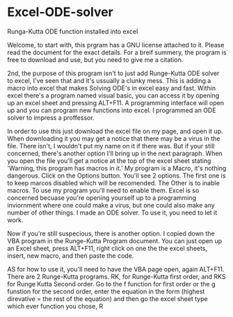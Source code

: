 # Excel-ODE-solver
Runga-Kutta ODE function installed into excel

Welcome, to start with, this prgram has a GNU license attached to it. Please read the document for the exact details. For a breif summery, the program is free to download and use, but you need to give me a citation. 

2nd, the purpose of this program isn't to just add Runge-Kutta ODE solver to excel, I've seen that and it's ussually a clunky mess. This is adding a macro into excel that makes Solving ODE's in excel easy and fast. Within excel there's a program named visual basic, you can access it by opening up an excel sheet and pressing ALT+F11. A programming interface will open up and you can program new functions into excel. I programmed an ODE solver to impress a proffessor. 

In order to use this just download the excel file on my page, and open it up. When downloading it you may get a notice that there may be a virus in the file. There isn't, I wouldn't put my name on it if there was. But if your still concerned, there's another option I'll bring up in the next paragraph. When you open the file you'll get a notice at the top of the  excel sheet stating 'Warning, this program has macros in it.' My program is a Macro, it's nothing dangerous. Click on the Options button. You'll see 2 options. The first one is to keep marcos disabled which will be recomended. The Other is to inable macros. To use my program you'll need to enable them. Excel is so concerned becuase you're opening yourself up to a programming inviornment where one could make a virus, but one could also make any number of other things. I made an ODE solver. To use it, you need to let it work. 

Now if you're still suspecious, there is another option. I copied down the VBA program in the Runge-Kutta Program document. You can just open up an Excel sheet, press ALT+F11, right click on one the the excel sheets, insert, new macro, and then paste the code. 

AS for how to use it, you'll need to have the VBA page open, again ALT+F11. There are 2 Runge-Kutta programs. RK, for Runge-Kutta first order, and RKS for Runge Kutta Second order. Go to the f function for first order or the g funstion for the second order, enter the equation in the form (highest direvative = the rest of the equation) and then go the excel sheet type which ever function you chose, R

